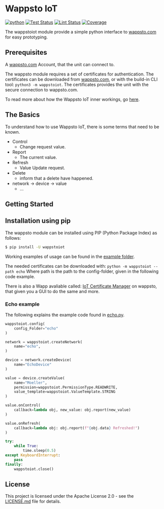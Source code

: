 Wappsto IoT
===============================================================================

[![python](https://img.shields.io/badge/Python-3.6%203.11-3776AB.svg?style=flat&logo=python&logoColor=white)](https://www.python.org)
[![Test Status](https://github.com/Wappsto/python-wappsto-iot/actions/workflows/test.yml/badge.svg)](https://github.com/Wappsto/python-wappsto-iot/actions/workflows/test.yml)
[![Lint Status](https://github.com/Wappsto/python-wappsto-iot/actions/workflows/lint.yml/badge.svg)](https://github.com/Wappsto/python-wappsto-iot/actions/workflows/lint.yml)
[![Coverage](https://codecov.io/github/wappsto/python-wappsto-iot/branch/main/graph/badge.svg)](https://codecov.io/github/wappsto/python-wappsto-iot)

The wappstoiot module provide a simple python interface to [wappsto.com](https://wappsto.com/) for easy prototyping.


## Prerequisites

A [wappsto.com](https://wappsto.com/) Account, that the unit can connect to.

The wappsto module requires a set of certificates for authentication. The certificates can be downloaded from [wappsto.com](https://wappsto.com/), or with the build-in CLI tool: `python3 -m wappstoiot`.
The certificates provides the unit with the secure connection to wappsto.com.

To read more about how the Wappsto IoT inner workings, go [here](https://documentation.wappsto.com).

## The Basics

To understand how to use Wappsto IoT, there is some terms that need to be known.
* Control
    - Change request value.
* Report
    - The current value.
* Refresh
    - Value Update request.
* Delete
    - inform that a delete have happened.
* network -> device -> value
    - ...

## Getting Started


## Installation using pip

The wappsto module can be installed using PIP (Python Package Index) as follows:

```bash
$ pip install -U wappstoiot
```


Working examples of usage can be found in the [example folder](./example).

The needed certificates can be downloaded with: `python -m wappstoiot --path echo`
Where path is the path to the config-folder, given in the following code example.

There is also a Wapp avaliable called: [IoT Certificate Manager](https://wappsto.com/store/application/iot_certificate_manager) on wappsto,
that given you a GUI to do the same and more.

### Echo example

The following explains the example code found in [echo.py](./example/echo.py).


```python
wappstoiot.config(
    config_Folder="echo"
)
```

```python
network = wappstoiot.createNetwork(
    name="echo",
)
```

```python
device = network.createDevice(
    name="EchoDevice"
)
```

```python
value = device.createValue(
    name="Moeller",
    permission=wappstoiot.PermissionType.READWRITE,
    value_template=wappstoiot.ValueTemplate.STRING
)
```

```python
value.onControl(
    callback=lambda obj, new_value: obj.report(new_value)
)
```

```python
value.onRefresh(
    callback=lambda obj: obj.report(f"{obj.data} Refreshed!")
)
```

```python
try:
    while True:
        time.sleep(0.5)
except KeyboardInterrupt:
    pass
finally:
    wappstoiot.close()
```

## License

This project is licensed under the Apache License 2.0 - see the [LICENSE.md](LICENSE.md) file for details.

